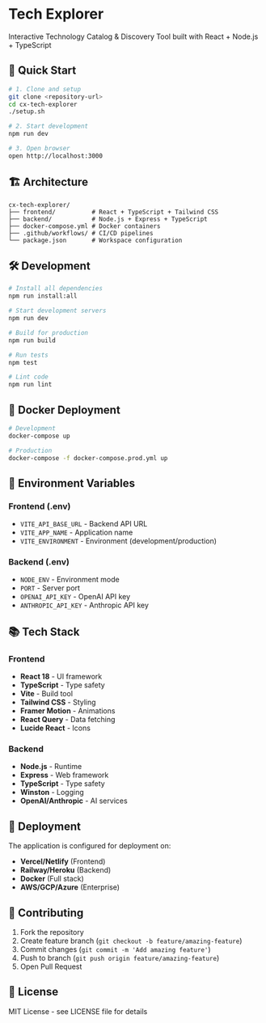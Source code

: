 # Tech Explorer

Interactive Technology Catalog & Discovery Tool built with React + Node.js + TypeScript

## 🚀 Quick Start

```bash
# 1. Clone and setup
git clone <repository-url>
cd cx-tech-explorer
./setup.sh

# 2. Start development
npm run dev

# 3. Open browser
open http://localhost:3000
```

## 🏗️ Architecture

```
cx-tech-explorer/
├── frontend/          # React + TypeScript + Tailwind CSS
├── backend/           # Node.js + Express + TypeScript
├── docker-compose.yml # Docker containers
├── .github/workflows/ # CI/CD pipelines
└── package.json       # Workspace configuration
```

## 🛠️ Development

```bash
# Install all dependencies
npm run install:all

# Start development servers
npm run dev

# Build for production
npm run build

# Run tests
npm test

# Lint code
npm run lint
```

## 🐳 Docker Deployment

```bash
# Development
docker-compose up

# Production
docker-compose -f docker-compose.prod.yml up
```

## 🔧 Environment Variables

### Frontend (.env)
- `VITE_API_BASE_URL` - Backend API URL
- `VITE_APP_NAME` - Application name
- `VITE_ENVIRONMENT` - Environment (development/production)

### Backend (.env)
- `NODE_ENV` - Environment mode
- `PORT` - Server port
- `OPENAI_API_KEY` - OpenAI API key
- `ANTHROPIC_API_KEY` - Anthropic API key

## 📚 Tech Stack

### Frontend
- **React 18** - UI framework
- **TypeScript** - Type safety
- **Vite** - Build tool
- **Tailwind CSS** - Styling
- **Framer Motion** - Animations
- **React Query** - Data fetching
- **Lucide React** - Icons

### Backend
- **Node.js** - Runtime
- **Express** - Web framework
- **TypeScript** - Type safety
- **Winston** - Logging
- **OpenAI/Anthropic** - AI services

## 🚀 Deployment

The application is configured for deployment on:
- **Vercel/Netlify** (Frontend)
- **Railway/Heroku** (Backend)
- **Docker** (Full stack)
- **AWS/GCP/Azure** (Enterprise)

## 🤝 Contributing

1. Fork the repository
2. Create feature branch (`git checkout -b feature/amazing-feature`)
3. Commit changes (`git commit -m 'Add amazing feature'`)
4. Push to branch (`git push origin feature/amazing-feature`)
5. Open Pull Request

## 📄 License

MIT License - see LICENSE file for details
